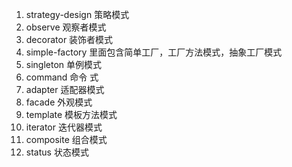 1. strategy-design  策略模式
2. observe 观察者模式
3. decorator 装饰者模式
4. simple-factory 里面包含简单工厂，工厂方法模式，抽象工厂模式
5. singleton 单例模式
6. command 命令 式
7. adapter 适配器模式
8. facade 外观模式
9. template 模板方法模式
10. iterator 迭代器模式
11. composite 组合模式
12. status 状态模式